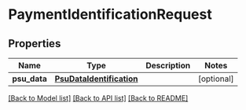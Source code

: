 # PaymentIdentificationRequest

## Properties
Name | Type | Description | Notes
------------ | ------------- | ------------- | -------------
**psu_data** | [**PsuDataIdentification**](PsuDataIdentification.md) |  | [optional] 

[[Back to Model list]](../README.md#documentation-for-models) [[Back to API list]](../README.md#documentation-for-api-endpoints) [[Back to README]](../README.md)

